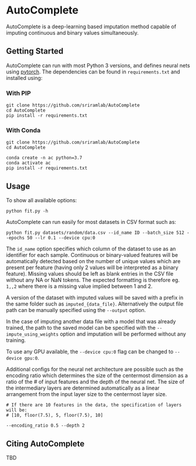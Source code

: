 # AutoComplete

AutoComplete is a deep-learning based imputation method capable of imputing continuous and binary values simultaneously.

## Getting Started

AutoComplete can run with most Python 3 versions, and defines neural nets using [pytorch](https://pytorch.org).
The dependencies can be found in `requirements.txt` and installed using:


### With PIP
```
git clone https://github.com/sriramlab/AutoComplete
cd AutoComplete
pip install -r requirements.txt
```

### With Conda
```
git clone https://github.com/sriramlab/AutoComplete
cd AutoComplete

conda create -n ac python=3.7
conda activate ac
pip install -r requirements.txt
```

## Usage

To show all available options:

```
python fit.py -h
```

AutoComplete can run easily for most datasets in CSV format such as:

```
python fit.py datasets/random/data.csv --id_name ID --batch_size 512 --epochs 50 --lr 0.1 --device cpu:0
```

The `id_name` option specifies which column of the dataset to use as an identifier for each sample.
Continuous or binary-valued features will be automatically detected based on the number of unique values which are present per feature
(having only 2 values will be interpreted as a binary feature). Missing values should be left as blank entries in the CSV file without any NA or NaN tokens. The expected formatting is therefore eg. `1,,2` where there is a missing value implied between 1 and 2.

A version of the dataset with imputed values will be saved with a prefix in the same folder such as `imputed_{data_file}`. Alternatively the output file path can be manually specified using the `--output` option.

In the case of imputing another data file with a model that was already trained, the path to the saved model can be specified with the `--impute_using_weights` option and imputation will be performed without any training.

To use any GPU available, the `--device cpu:0` flag can be changed to `--device gpu:0`.


Additional configs for the neural net architecture are possible such as the encoding ratio which determines the size of the centermost dimension as a ratio of the # of input features and the depth of the neural net. The size of the intermediary layers are determined automatically as a linear arrangement from the input layer size to the centermost layer size.
```
# If there are 10 features in the data, the specification of layers will be:
# [10, floor(7.5), 5, floor(7.5), 10]

--encoding_ratio 0.5 --depth 2
```

## Citing AutoComplete

TBD
